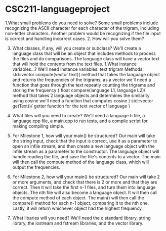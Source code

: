 # CSC211-languageproject

1.What small problems do you need to solve?
	Some small problems include recognizing the ASCII character for each character of the trigram, including non-letter characters.
	Another problem would be recognizing if the file input is correct and handling incorrect cases. 
2. How will you solve them?
	
3. What classes, if any, will you create or subclass?
	We'll create a language class that will be an object that includes methods to process the files and do comparisons.
	The language class will have a vector text that will hold the contents from the text files.
	1.What instance variables...? 
	We'll need instance variables:
	<vector> text
	<string> trigram
	Methods:
	std::vector compute(vector text){
	method that takes the language object and returns the frequencies of the trigrams, as a vector
		we'll need a function that goes through the text repeatly counting the trigrams and storing the frequency
	}
	float compare(language L1, language L2){
	method that takes 2 language objects and determines the similarity using cosine
		we'll need a function that computes cosine
	}
	std::vector getText(){
		getter function for the text vector of language
	}
	
4. What files will you need to create? 
	We'll need a language.h file, a language.cpp file, a main.cpp to run tests, and a compile script for making compiling simple.
	
5. For Milestone 1, how will your main() be structured?
	Our main will take the string input, check that the input is correct, use it as a parameter to open an infile stream, and then
	create a new language object with the infile stream as a parameter to the constructor. The language object will handle reading the file,
	and save the file's contents to a vector. The main will then call the compute method of the language class, 
	which will output the frequencies.
	
6. For Milestone 2, how will your main() be structured?
	Our main will take 2 or more arguments, and check that there is 2 or more and that they are correct. Then it will take the first n-1 files, 
	and turn them into language objects. The nth file will also become a language object. It will then call the compute method of each object.
	The main() will then call the compare() method for each n-1 object, comparing it to the nth one. Lastly, it will return whichever object
	had the highest frequency.
	
7. What libaries will you need?
	We'll need the c standard library, string library, the iostream and fstream libraries, and the vector library.
	
